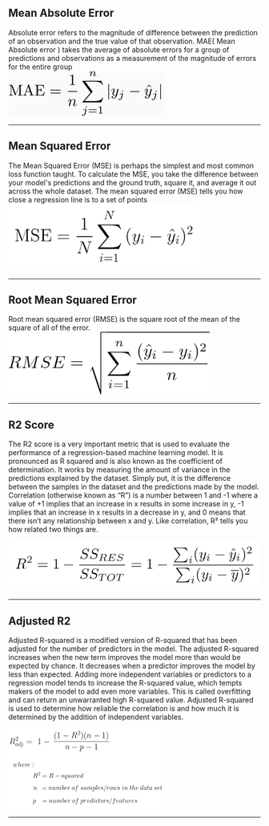 ## Mean Absolute Error
Absolute error refers to the magnitude of difference between the prediction of an observation and the true value of that observation. 
MAE( Mean Absolute error ) takes the average of absolute errors for a group of predictions and observations as a measurement of the magnitude of errors for the entire group </br>
![MAE](https://github.com/Aditya-171/Photos/blob/master/download.png)

---

## Mean Squared Error

The Mean Squared Error (MSE) is perhaps the simplest and most common loss function taught.
To calculate the MSE, you take the difference between your model's predictions and the ground truth, square it, and average it out across the whole dataset. The mean squared error (MSE) tells you how close a regression line is to a set of points </br>
![MSE](https://github.com/Aditya-171/Photos/blob/master/download%20(1).png)

---
## Root Mean Squared Error

Root mean squared error (RMSE) is the square root of the mean of the square of all of the error. </br>
![RMSE](https://github.com/Aditya-171/Photos/blob/master/download%20(2).png)

---

## R2 Score

The R2 score is a very important metric that is used to evaluate the performance of a regression-based machine learning model. 
It is pronounced as R squared and is also known as the coefficient of determination. 
It works by measuring the amount of variance in the predictions explained by the dataset. Simply put, it is the difference between the samples in the dataset and the predictions made by the model. Correlation (otherwise known as “R”) is a number between 1 and -1 where a value of +1 implies that an increase in x results in some increase in y, -1 implies that an increase in x results in a decrease in y, and 0 means that there isn’t any relationship between x and y. Like correlation, R² tells you how related two things are. </br>

![R2](https://github.com/Aditya-171/Photos/blob/master/download%20(3).png)

---


## Adjusted R2 

Adjusted R-squared is a modified version of R-squared that has been adjusted for the number of predictors in the model. The adjusted R-squared increases when the new term improves the model more than would be expected by chance. It decreases when a predictor improves the model by less than expected.
Adding more independent variables or predictors to a regression model tends to increase the R-squared value, which tempts makers of the model to add even more variables. This is called overfitting and can return an unwarranted high R-squared value. Adjusted R-squared is used to determine how reliable the correlation is and how much it is determined by the addition of independent variables. </br>

![Adjusted R2](https://github.com/Aditya-171/Photos/blob/master/download%20(4).png)

---




